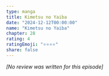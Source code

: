 ```yaml
---
type: manga
title: Kimetsu no Yaiba
date: "2024-12-12T00:00:00"
name: "Kimetsu no Yaiba"
chapter: 28
rating: 4
ratingEmoji: "⭐️⭐️⭐️⭐️"
share: false
---
```


_[No review was written for this episode]_